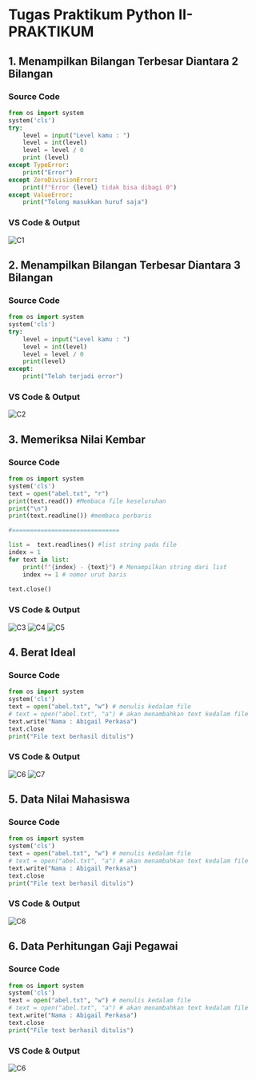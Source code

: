 # Tugas Praktikum Python II-PRAKTIKUM
## 1. Menampilkan Bilangan Terbesar Diantara 2 Bilangan
### Source Code

```py
from os import system
system('cls')
try:
    level = input("Level kamu : ")
    level = int(level)
    level = level / 0
    print (level)
except TypeError:
    print("Error")
except ZeroDivisionError:
    print(f"Error {level} tidak bisa dibagi 0")
except ValueError:
    print("Tolong masukkan huruf saja")
```
### VS Code & Output
![C1](https://user-images.githubusercontent.com/93004722/141304775-971f2c11-1b10-4c6d-8953-9bbe1de20bb5.PNG)

## 2. Menampilkan Bilangan Terbesar Diantara 3 Bilangan
### Source Code

```py
from os import system
system('cls')
try:
    level = input("Level kamu : ")
    level = int(level)
    level = level / 0
    print(level)
except:
    print("Telah terjadi error")
```
### VS Code & Output
![C2](https://user-images.githubusercontent.com/93004722/141305244-f976aa94-29ca-48cb-9b94-a31ef1dfee80.PNG)

## 3. Memeriksa Nilai Kembar
### Source Code

```py
from os import system
system('cls')
text = open("abel.txt", "r")
print(text.read()) #Membaca file keseluruhan 
print("\n")
print(text.readline()) #membaca perbaris

#==============================

list =  text.readlines() #list string pada file
index = 1
for text in list:
    print(f"{index} - {text}") # Menampilkan string dari list 
    index += 1 # nomor urut baris
    
text.close()
```
### VS Code & Output
![C3](https://user-images.githubusercontent.com/93004722/141309454-8d28b0d3-7d2e-4b37-ad1c-e532844cb8b1.PNG)
![C4](https://user-images.githubusercontent.com/93004722/141310089-65a9d5ef-07db-41df-a4b3-2b6b0573bac6.PNG)
![C5](https://user-images.githubusercontent.com/93004722/141310564-6717d918-1e25-424f-9806-b9e97bd7f164.PNG)

## 4. Berat Ideal
### Source Code

```py
from os import system
system('cls')
text = open("abel.txt", "w") # menulis kedalam file
# text = open("abel.txt", "a") # akan menambahkan text kedalam file
text.write("Nama : Abigail Perkasa")
text.close
print("File text berhasil ditulis")
```
### VS Code & Output
![C6](https://user-images.githubusercontent.com/93004722/141311148-92bba854-4447-4053-9035-4d4f8d193140.PNG)
![C7](https://user-images.githubusercontent.com/93004722/141311315-e159d1b8-7994-41fb-b9e0-58d648936825.PNG)

## 5. Data Nilai Mahasiswa
### Source Code

```py
from os import system
system('cls')
text = open("abel.txt", "w") # menulis kedalam file
# text = open("abel.txt", "a") # akan menambahkan text kedalam file
text.write("Nama : Abigail Perkasa")
text.close
print("File text berhasil ditulis")
```
### VS Code & Output
![C6](https://user-images.githubusercontent.com/93004722/141311148-92bba854-4447-4053-9035-4d4f8d193140.PNG)

## 6. Data Perhitungan Gaji Pegawai
### Source Code

```py
from os import system
system('cls')
text = open("abel.txt", "w") # menulis kedalam file
# text = open("abel.txt", "a") # akan menambahkan text kedalam file
text.write("Nama : Abigail Perkasa")
text.close
print("File text berhasil ditulis")
```
### VS Code & Output
![C6](https://user-images.githubusercontent.com/93004722/141311148-92bba854-4447-4053-9035-4d4f8d193140.PNG)
